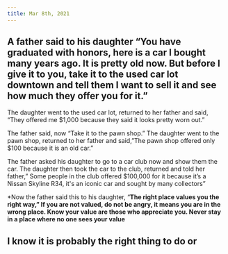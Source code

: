 ```yaml
---
title: Mar 8th, 2021
---
```


## A father said to his daughter “You have graduated with honors, here is a car I bought many years ago. It is pretty old now. But before I give it to you, take it to the used car lot downtown and tell them I want to sell it and see how much they offer you for it.”

The daughter went to the used car lot, returned to her father and said, “They offered me $1,000 because they said it looks pretty worn out.”

The father said, now “Take it to the pawn shop.” The daughter went to the pawn shop, returned to her father and said,”The pawn shop offered only $100 because it is an old car.”

The father asked his daughter to go to a car club now and show them the car. The daughter then took the car to the club, returned and told her father,” Some people in the club offered $100,000 for it because it’s a Nissan Skyline R34, it's an iconic car and sought by many collectors”

*Now the father said this to his daughter, “**The right place values you the right way,” If you are not valued, do not be angry, it means you are in the wrong place. Know your value are those who appreciate you. Never stay in a place where no one sees your value**
## I know it is probably the right thing to do or
